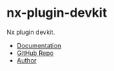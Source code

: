# nx-plugin-devkit

Nx plugin devkit.

- [Documentation](https://nx-plugins.netlify.app/devkit/)
- [GitHub Repo](https://github.com/LinbuduLab/nx-plugins)
- [Author](https://github.com/linbudu599)
